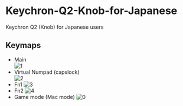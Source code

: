 # Keychron-Q2-Knob-for-Japanese
Keychron Q2 (Knob) for Japanese users

## Keymaps
- Main  
![1](https://user-images.githubusercontent.com/16432294/173406135-95574631-1879-4bf0-84ef-9119c49ebff6.png)
- Virtual Numpad (capslock)  
![2](https://user-images.githubusercontent.com/16432294/173406156-2f9d2dde-b56e-4bf9-918f-0d61c60a9576.png)
- Fn1
![3](https://user-images.githubusercontent.com/16432294/173406168-aca757be-e2ef-4ebc-8984-51bfa295adcc.png)
- Fn2
![4](https://user-images.githubusercontent.com/16432294/173406738-552bfeda-44e1-4002-8ff5-dfe4e9c5ff2e.png)
- Game mode (Mac mode)
![0](https://user-images.githubusercontent.com/16432294/173406853-07e7faa8-bd6e-4cc3-8d8a-7790b8960d07.png)
